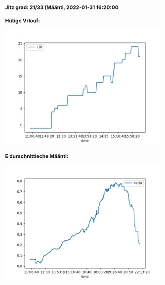 ### Jitz grad: 21/33 (Määnti, 2022-01-31 16:20:00

### Hütige Vrlouf:
![Graph](Today.png)

### E durschnittleche Määnti:
![Graph](Määnti.png)